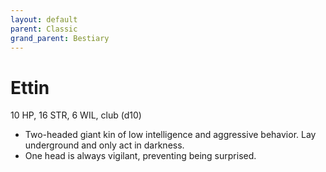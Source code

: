 ```yaml
---
layout: default
parent: Classic
grand_parent: Bestiary
---
```


# Ettin

10 HP, 16 STR, 6 WIL, club (d10)

- Two-headed giant kin of low intelligence and aggressive behavior.   Lay underground and only act in darkness.
- One head is always vigilant, preventing being surprised.
